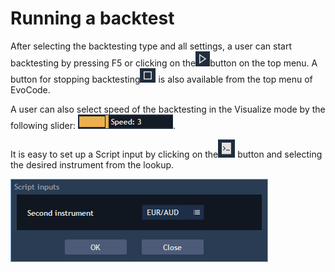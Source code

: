 # Running a backtest

After selecting the backtesting type and all settings, a user can start backtesting by pressing F5 or clicking on the![](../../.gitbook/assets/1%20%2869%29.png)button on the top menu. A button for stopping backtesting![](../../.gitbook/assets/2%20%2858%29.png)
is also available from the top menu of EvoCode.

A user can also select speed of the backtesting in the Visualize mode by the following slider: ![](../../.gitbook/assets/3%20%2825%29.png).

It is easy to set up a Script input by clicking on the![](../../.gitbook/assets/4%20%2811%29.png)
button and selecting the desired instrument from the lookup.

![](../../.gitbook/assets/5%20%2829%29.png)

 

